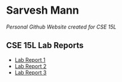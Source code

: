 # Sarvesh Mann
*Personal Github Website created for CSE 15L*

## CSE 15L Lab Reports


* [Lab Report 1](https://sarveshmann.github.io/cse15l-lab-reports/lab_report_1)
* [Lab Report 2](https://sarveshmann.github.io/cse15l-lab-reports/lab_report_2)
* [Lab Report 3](https://sarveshmann.github.io/cse15l-lab-reports/lab_report_3)

